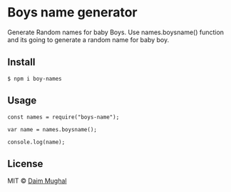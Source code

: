 
# Boys name generator 


Generate Random names for baby Boys. Use names.boysname() function and its going to generate a random name for baby boy.


## Install

```
$ npm i boy-names
```


## Usage

```
const names = require("boys-name");

var name = names.boysname();

console.log(name);

```






## License

MIT © [Daim Mughal](https://github.com/DaimDN/boy-names)
